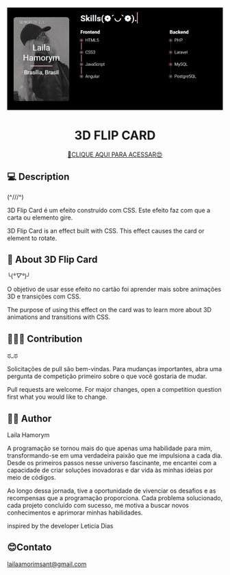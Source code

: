 ![3D-Flip-Card](imagem/foto1.png)

<h1 align="center">3D FLIP CARD</h1>

<div align="center">

[🔗CLIQUE AQUI PARA ACESSAR😍](https://lailaamorim.github.io/3D-Flip-Card/)

</div>

## 💻 Description
(^///^)

<p>3D Flip Card é um efeito construído com CSS. Este efeito faz com que a carta ou elemento gire.</p>

<p>3D Flip Card is an effect built with CSS. This effect causes the card or element to rotate.</p>

## 📖 About 3D Flip Card
╰(*°▽°*)╯

O objetivo de usar esse efeito no cartão foi aprender mais sobre animações 3D e transições com CSS.
     
The purpose of using this effect on the card was to learn more about 3D animations and transitions with CSS.

</p>
<p>
     

## 🧑‍🚀🚀 Contribution
ಥ_ಥ

<p>
Solicitações de pull são bem-vindas. Para mudanças importantes, abra uma pergunta de competição primeiro sobre o que você gostaria de mudar.

Pull requests are welcome. For major changes, open a competition question first what you would like to change.</p>

## 👩‍💻 Author
Laila Hamorym

<p>A programação se tornou mais do que apenas uma habilidade para mim, transformando-se em uma verdadeira paixão que me impulsiona a cada dia. Desde os primeiros passos nesse universo fascinante, me encantei com a capacidade de criar soluções inovadoras e dar vida às minhas ideias por meio de códigos.

Ao longo dessa jornada, tive a oportunidade de vivenciar os desafios e as recompensas que a programação proporciona. Cada problema solucionado, cada projeto concluído com sucesso, me motiva a buscar novos conhecimentos e aprimorar minhas habilidades. </P>

<p>inspired by the developer Leticia Dias</p>

## 😊Contato
lailaamorimsant@gmail.com
